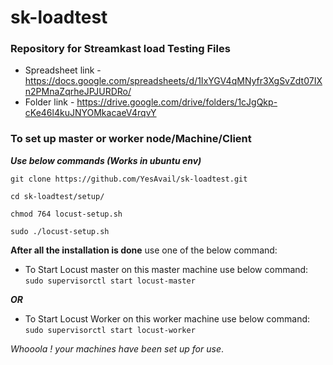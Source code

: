 # sk-loadtest

### Repository for Streamkast load Testing Files

- Spreadsheet link - https://docs.google.com/spreadsheets/d/1IxYGV4qMNyfr3XgSvZdt07IXn2PMnaZqrheJPJURDRo/
- Folder link - https://drive.google.com/drive/folders/1cJgQkp-cKe46l4kuJNYOMkacaeV4rqvY


### To set up master or worker node/Machine/Client

__*Use below commands (Works in ubuntu env)*__


` git clone https://github.com/YesAvail/sk-loadtest.git `

` cd sk-loadtest/setup/ `

` chmod 764 locust-setup.sh `

` sudo ./locust-setup.sh `

**After all the installation is done** use one of the below command: 

- To Start Locust master on this master machine
use below command:
` sudo supervisorctl start locust-master `

**_OR_**

- To Start Locust Worker on this worker machine
use below command:
` sudo supervisorctl start locust-worker `


*Whooola ! your machines have been set up for use*.